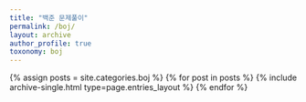 ```yaml
---
title: "백준 문제풀이"
permalink: /boj/
layout: archive
author_profile: true
toxonomy: boj
---
```


{% assign posts = site.categories.boj %}
{% for post in posts %} {% include archive-single.html type=page.entries_layout %} {% endfor %}
